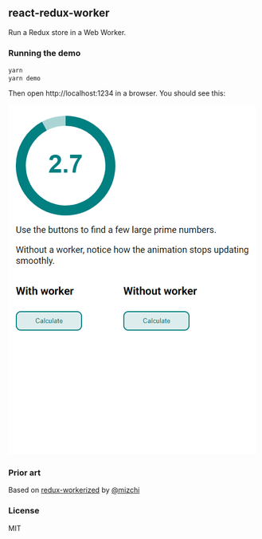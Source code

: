 ## react-redux-worker

Run a Redux store in a Web Worker.

### Running the demo

```
yarn
yarn demo
```

Then open http://localhost:1234 in a browser. You should see this:

![demo](./img/demo.gif)

### Prior art

Based on [redux-workerized](https://github.com/mizchi/redux-workerized) by [@mizchi](https://github.com/mizchi/)

### License

MIT
